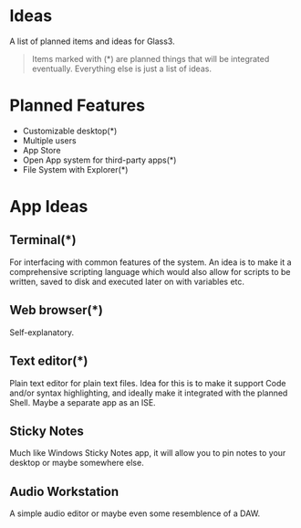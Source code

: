 # Ideas
A list of planned items and ideas for Glass3.
> Items marked with (*) are planned things that will be integrated eventually. Everything else is just a list of ideas.

# Planned Features
* Customizable desktop(*)
* Multiple users
* App Store
* Open App system for third-party apps(*)
* File System with Explorer(*)

# App Ideas

## Terminal(*)
For interfacing with common features of the system.
An idea is to make it a comprehensive scripting language which would also allow for scripts to be written, saved to disk and executed later on with variables etc.

## Web browser(*)
Self-explanatory.

## Text editor(*)
Plain text editor for plain text files.
Idea for this is to make it support Code and/or syntax highlighting, and ideally make it integrated with the planned Shell. Maybe a separate app as an ISE.

## Sticky Notes
Much like Windows Sticky Notes app, it will allow you to pin notes to your desktop or maybe somewhere else.

## Audio Workstation
A simple audio editor or maybe even some resemblence of a DAW.